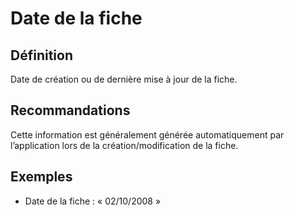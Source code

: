 <!-- Begin @mdDateStamp.md -->

# Date de la fiche

## Définition

Date de création ou de dernière mise à jour de la fiche.

## Recommandations

Cette information est généralement générée automatiquement par l’application lors de la création/modification de la fiche.

## Exemples

- Date de la fiche : « 02/10/2008 »

<!-- End @mdDateStamp.md -->
